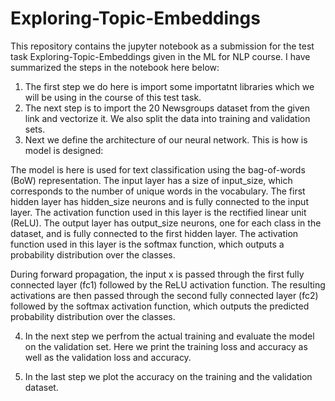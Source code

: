 # Exploring-Topic-Embeddings

This repository contains the jupyter notebook as a submission for the test task Exploring-Topic-Embeddings given in the ML for NLP course. I have summarized the steps in the notebook here below:

1. The first step we do here is import some importatnt libraries which we will be using in the course of this test task.
2. The next step is to import the 20 Newsgroups dataset from the given link and vectorize it. We also split the data into training and validation sets.
3. Next we define the architecture of our neural network. This is how is model is designed: 

The model is here is used for text classification using the bag-of-words (BoW) representation. The input layer has a size of input_size, which corresponds to the number of unique words in the vocabulary. The first hidden layer has hidden_size neurons and is fully connected to the input layer. The activation function used in this layer is the rectified linear unit (ReLU). The output layer has output_size neurons, one for each class in the dataset, and is fully connected to the first hidden layer. The activation function used in this layer is the softmax function, which outputs a probability distribution over the classes.

During forward propagation, the input x is passed through the first fully connected layer (fc1) followed by the ReLU activation function. The resulting activations are then passed through the second fully connected layer (fc2) followed by the softmax activation function, which outputs the predicted probability distribution over the classes.

4. In the next step we perfrom the actual training and evaluate the model on the validation set. Here we print the training loss and accuracy as well as the validation loss and accuracy.

5. In the last step we plot the accuracy on the training and the validation dataset.
